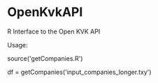 OpenKvkAPI
==========

R Interface to the Open KVK API

Usage:

source('getCompanies.R')

df = getCompanies('input_companies_longer.txy')

